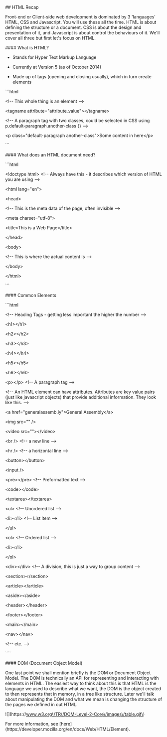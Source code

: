 \#\# HTML Recap



Front-end or Client-side web development is dominated by 3 'languages' HTML, CSS and Javascript. You will use these all the time. HTML is about defining the structure or a document. CSS is about the design and presentation of it, and Javascript is about control the behaviours of it. We'll cover all three but first let's focus on HTML.



\#\#\#\# What is HTML?



- Stands for Hyper Text Markup Language

- Currently at Version 5 \(as of October 2014\)

- Made up of tags \(opening and closing usually\), which in turn create elements





\`\`\`html

&lt;!-- This whole thing is an element --&gt;

&lt;tagname attribute="attribute\_value"&gt;&lt;\/tagname&gt;



&lt;!-- A paragraph tag with two classes, could be selected in CSS using p.default-paragraph.another-class {} --&gt;

&lt;p class="default-paragraph another-class"&gt;Some content in here&lt;\/p&gt;

\`\`\`

\#\#\#\# What does an HTML document need?



\`\`\`html

&lt;!doctype html&gt; &lt;!-- Always have this - it describes which version of HTML you are using --&gt;

&lt;html lang="en"&gt;

 &lt;head&gt;

 &lt;!-- This is the meta data of the page, often invisible --&gt;

 &lt;meta charset="utf-8"&gt;

 &lt;title&gt;This is a Web Page&lt;\/title&gt;

 &lt;\/head&gt;

 &lt;body&gt;

 &lt;!-- This is where the actual content is --&gt;

 &lt;\/body&gt;

&lt;\/html&gt;

\`\`\`



\#\#\#\# Common Elements



\`\`\`html

&lt;!-- Heading Tags - getting less important the higher the number --&gt;

&lt;h1&gt;&lt;\/h1&gt;

&lt;h2&gt;&lt;\/h2&gt;

&lt;h3&gt;&lt;\/h3&gt;

&lt;h4&gt;&lt;\/h4&gt;

&lt;h5&gt;&lt;\/h5&gt;

&lt;h6&gt;&lt;\/h6&gt;



&lt;p&gt;&lt;\/p&gt; &lt;!-- A paragraph tag --&gt;



&lt;!-- An HTML element can have attributes. Attributes are key value pairs \(just like javascript objects\) that provide additional information. They look like this. --&gt;

&lt;a href="generalassemb.ly"&gt;General Assembly&lt;\/a&gt;



&lt;img src="" \/&gt;

&lt;video src=""&gt;&lt;\/video&gt;



&lt;br \/&gt; &lt;!-- a new line --&gt;

&lt;hr \/&gt; &lt;!-- a horizontal line --&gt;



&lt;button&gt;&lt;\/button&gt;

&lt;input \/&gt;



&lt;pre&gt;&lt;\/pre&gt; &lt;!-- Preformatted text --&gt;

&lt;code&gt;&lt;\/code&gt;



&lt;textarea&gt;&lt;\/textarea&gt;



&lt;ul&gt; &lt;!-- Unordered list --&gt;

 &lt;li&gt;&lt;\/li&gt; &lt;!-- List item --&gt;

&lt;\/ul&gt;



&lt;ol&gt; &lt;!-- Ordered list --&gt;

 &lt;li&gt;&lt;\/li&gt;

&lt;\/ol&gt;



&lt;div&gt;&lt;\/div&gt; &lt;!-- A division, this is just a way to group content --&gt;

&lt;section&gt;&lt;\/section&gt;

&lt;article&gt;&lt;\/article&gt;

&lt;aside&gt;&lt;\/aside&gt;

&lt;header&gt;&lt;\/header&gt;

&lt;footer&gt;&lt;\/footer&gt;

&lt;main&gt;&lt;\/main&gt;

&lt;nav&gt;&lt;\/nav&gt;

&lt;!-- etc. --&gt;



\`\`\`\`



\#\#\#\# DOM \(Document Object Model\)

One last point we shall mention briefly is the DOM or Document Object Model. The DOM is technically an API for representing and interacting with elements in HTML. The easiest way to think about this is that HTML is the language we used to describe what we want, the DOM is the object created to then represents that in memory, in a tree like structure. Later we'll talk about manipulating the DOM and what we mean is changing the structure of the pages we defined in out HTML.



!\[\]\(https:\/\/www.w3.org\/TR\/DOM-Level-2-Core\/images\/table.gif\)



For more information, see \[here\]\(https:\/\/developer.mozilla.org\/en\/docs\/Web\/HTML\/Element\).



